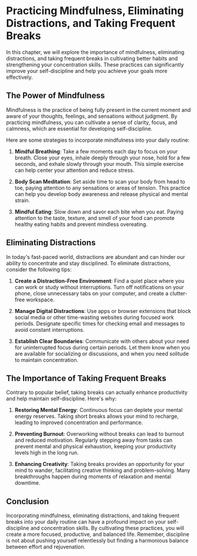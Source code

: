 Practicing Mindfulness, Eliminating Distractions, and Taking Frequent Breaks
=====================================================================================

In this chapter, we will explore the importance of mindfulness, eliminating distractions, and taking frequent breaks in cultivating better habits and strengthening your concentration skills. These practices can significantly improve your self-discipline and help you achieve your goals more effectively.

The Power of Mindfulness
------------------------

Mindfulness is the practice of being fully present in the current moment and aware of your thoughts, feelings, and sensations without judgment. By practicing mindfulness, you can cultivate a sense of clarity, focus, and calmness, which are essential for developing self-discipline.

Here are some strategies to incorporate mindfulness into your daily routine:

1. **Mindful Breathing**: Take a few moments each day to focus on your breath. Close your eyes, inhale deeply through your nose, hold for a few seconds, and exhale slowly through your mouth. This simple exercise can help center your attention and reduce stress.

2. **Body Scan Meditation**: Set aside time to scan your body from head to toe, paying attention to any sensations or areas of tension. This practice can help you develop body awareness and release physical and mental strain.

3. **Mindful Eating**: Slow down and savor each bite when you eat. Paying attention to the taste, texture, and smell of your food can promote healthy eating habits and prevent mindless overeating.

Eliminating Distractions
------------------------

In today's fast-paced world, distractions are abundant and can hinder our ability to concentrate and stay disciplined. To eliminate distractions, consider the following tips:

1. **Create a Distraction-Free Environment**: Find a quiet place where you can work or study without interruptions. Turn off notifications on your phone, close unnecessary tabs on your computer, and create a clutter-free workspace.

2. **Manage Digital Distractions**: Use apps or browser extensions that block social media or other time-wasting websites during focused work periods. Designate specific times for checking email and messages to avoid constant interruptions.

3. **Establish Clear Boundaries**: Communicate with others about your need for uninterrupted focus during certain periods. Let them know when you are available for socializing or discussions, and when you need solitude to maintain concentration.

The Importance of Taking Frequent Breaks
----------------------------------------

Contrary to popular belief, taking breaks can actually enhance productivity and help maintain self-discipline. Here's why:

1. **Restoring Mental Energy**: Continuous focus can deplete your mental energy reserves. Taking short breaks allows your mind to recharge, leading to improved concentration and performance.

2. **Preventing Burnout**: Overworking without breaks can lead to burnout and reduced motivation. Regularly stepping away from tasks can prevent mental and physical exhaustion, keeping your productivity levels high in the long run.

3. **Enhancing Creativity**: Taking breaks provides an opportunity for your mind to wander, facilitating creative thinking and problem-solving. Many breakthroughs happen during moments of relaxation and mental downtime.

Conclusion
----------

Incorporating mindfulness, eliminating distractions, and taking frequent breaks into your daily routine can have a profound impact on your self-discipline and concentration skills. By cultivating these practices, you will create a more focused, productive, and balanced life. Remember, discipline is not about pushing yourself relentlessly but finding a harmonious balance between effort and rejuvenation.
